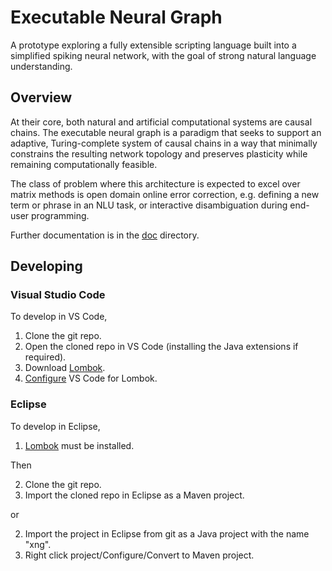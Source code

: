 # Executable Neural Graph

A prototype exploring a fully extensible scripting language built into a simplified spiking neural network, with the goal of strong natural language understanding.

## Overview

At their core, both natural and artificial computational systems are causal chains. The executable neural graph is a paradigm that seeks to support an adaptive, Turing-complete system of causal chains in a way that minimally constrains the resulting network topology and preserves plasticity while remaining computationally feasible.

The class of problem where this architecture is expected to excel over matrix methods is open domain online error correction, e.g. defining a new term or phrase in an NLU task, or interactive disambiguation during end-user programming.

Further documentation is in the [doc](doc) directory.

## Developing

### Visual Studio Code
To develop in VS Code,
1. Clone the git repo.
1. Open the cloned repo in VS Code (installing the Java extensions if required).
1. Download [Lombok](https://projectlombok.org/download).
1. [Configure](https://github.com/redhat-developer/vscode-java/wiki/Lombok-support)
   VS Code for Lombok.

### Eclipse
To develop in Eclipse,
1. [Lombok](https://projectlombok.org/download.html) must be installed.

Then

2. Clone the git repo.
3. Import the cloned repo in Eclipse as a Maven project.

or

2. Import the project in Eclipse from git as a Java project with the name "xng".
3. Right click project/Configure/Convert to Maven project.
